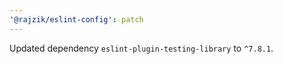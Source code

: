 ```yaml
---
'@rajzik/eslint-config': patch
---
```


Updated dependency `eslint-plugin-testing-library` to `^7.8.1`.
